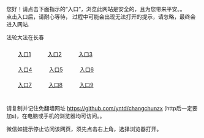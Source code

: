 您好！请点击下面指示的“入口”，浏览此网站是安全的，且为您带来平安。。 <br/>
点击入口后，请耐心等待， 过程中可能会出现无法打开的提示，请忽略，最终会进入网站. </br>

法轮大法在长春<br/>
<div style="padding:10px"><a style="margin:20px" target="_blank" href="https://d356qenb6eio1o.cloudfront.net/2Qpsp?gyjbsxo" id="ccLink1" rel="nofollow">入口1</a> <a target="_blank" style="margin:20px" href="https://d3hubmfvwcwxt4.cloudfront.net/2Qpsp?posjmhk" id="ccLink2" rel="nofollow">入口2</a> <a style="margin:20px" target="_blank" href="https://dfe4qa64sxfw5.cloudfront.net/2Qpsp?lbezq" id="ccLink3" rel="nofollow">入口3</a></div>

<div style="padding:10px" ><a style="margin:20px" target="_blank" href="https://d356qenb6eio1o.cloudfront.net/2Qpsp?gyjbsxo" id="ccLink4" rel="nofollow">入口4</a> <a style="margin:20px" href="https://d3hubmfvwcwxt4.cloudfront.net/2Qpsp?posjmhk" target="_blank" id="ccLink5" rel="nofollow">入口5</a> <a style="margin:20px" href="https://dfe4qa64sxfw5.cloudfront.net/2Qpsp?lbezq" target="_blank" id="ccLink6" rel="nofollow">入口6</a></div>

<div style="padding:10px"><a style="margin:20px" target="_blank" href="https://d356qenb6eio1o.cloudfront.net/2Qpsp?gyjbsxo" id="ccLink7" rel="nofollow">入口7</a> <a style="margin:20px" href="https://d3hubmfvwcwxt4.cloudfront.net/2Qpsp?posjmhk" target="_blank" id="ccLink8" rel="nofollow">入口8</a> <a style="margin:20px" target="_blank" href="https://dfe4qa64sxfw5.cloudfront.net/2Qpsp?lbezq" id="ccLink9" rel="nofollow">入口9</a></div>

<br/>



请复制并记住免翻墙网址 https://github.com/yntd/changchunzx (http后一定要加s)，在电脑或手机的浏览器均可访问。。<br/>

微信如提示停止访问该网页，须先点击右上角，选择浏览器打开。
